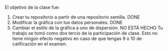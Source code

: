 El objetivo de la clase fue:
1. Crear tu repositorio a partir de una repositorio semilla. DONE
2. Modificar la gráfica con tus datos personales. DONE
3. Cambiar el estilo de la gráfica a uno de dispersión. NO ESTÁ HECHO
Tu trabajo se tomó como dos tercio de la participación de clase. 
Esto no tiene ningún efecto negativo en caso de que tengas 9 o 10 de calificación en el examen.
